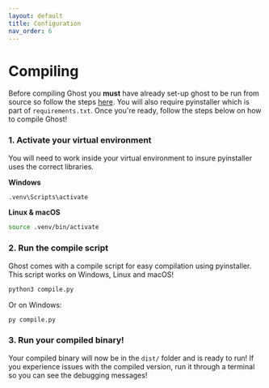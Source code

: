 ```yaml
---
layout: default
title: Configuration
nav_order: 6
---
```


# Compiling

Before compiling Ghost you **must** have already set-up ghost to be run from source so follow the steps [here](https://github.com/ghostselfbot/ghost/wiki/1.-Installation). You will also require pyinstaller which is part of `requirements.txt`. Once you're ready, follow the steps below on how to compile Ghost!

### 1. Activate your virtual environment
You will need to work inside your virtual environment to insure pyinstaller uses the correct libraries.  

**Windows**
```bash
.venv\Scripts\activate
```
**Linux & macOS**
```bash
source .venv/bin/activate
```

### 2. Run the compile script
Ghost comes with a compile script for easy compilation using pyinstaller. This script works on Windows, Linux and macOS!
```bash
python3 compile.py
```
Or on Windows:
```bash
py compile.py
```

### 3. Run your compiled binary!
Your compiled binary will now be in the `dist/` folder and is ready to run! If you experience issues with the compiled version, run it through a terminal so you can see the debugging messages! 
